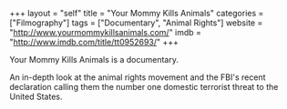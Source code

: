 +++
layout = "self"
title = "Your Mommy Kills Animals"
categories = ["Filmography"]
tags = ["Documentary", "Animal Rights"]
website = "http://www.yourmommykillsanimals.com/"
imdb = "http://www.imdb.com/title/tt0952693/"
+++

Your Mommy Kills Animals is a documentary.

An in-depth look at the animal rights movement and the FBI's recent declaration calling them the number one domestic terrorist threat to the United States.